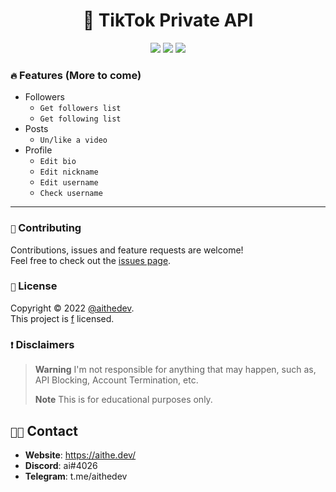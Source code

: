 <h1 align="center">📱 TikTok Private API</h1>
<p align="center">
  <img src="https://img.shields.io/github/forks/aithedev/TikTok-Private-API.svg?style=for-the-badge"/>
  <img src="https://img.shields.io/github/stars/aithedev/TikTok-Private-API.svg?style=for-the-badge"/>
  <img src="https://img.shields.io/github/issues/aithedev/TikTok-Private-API.svg?style=for-the-badge"/>
</p>



### `🔥` Features (More to come)
+ Followers
  + `Get followers list`
  + `Get following list`
+ Posts
  + `Un/like a video`
+ Profile
  + `Edit bio`
  + `Edit nickname`
  + `Edit username`
  + `Check username`

***
### `🤝` Contributing

Contributions, issues and feature requests are welcome!<br/>Feel free to check out the [issues page](https://github.com/aithedev/TikTok-Full-API/issues).


### `📝` License

Copyright © 2022 [@aithedev](https://github.com/aithedev).<br/>
This project is [f](f) licensed.


### `❗` Disclaimers
> **Warning** I'm not responsible for anything that may happen, such as, API Blocking, Account Termination, etc.
> 
> **Note** This is for educational purposes only.

## `🧑‍💻` Contact
- **Website**: https://aithe.dev/
- **Discord**: ai#4026
- **Telegram**: t.me/aithedev
